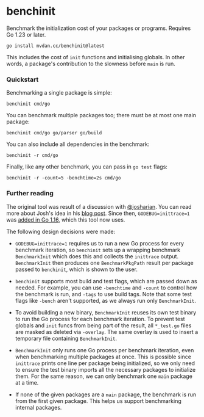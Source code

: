 # benchinit

Benchmark the initialization cost of your packages or programs.
Requires Go 1.23 or later.

	go install mvdan.cc/benchinit@latest

This includes the cost of `init` functions and initialising globals.
In other words, a package's contribution to the slowness before `main` is run.

### Quickstart

Benchmarking a single package is simple:

	benchinit cmd/go

You can benchmark multiple packages too; there must be at most one main package:

	benchinit cmd/go go/parser go/build

You can also include all dependencies in the benchmark:

	benchinit -r cmd/go

Finally, like any other benchmark, you can pass in `go test` flags:

	benchinit -r -count=5 -benchtime=2s cmd/go

### Further reading

The original tool was result of a discussion with [@josharian](https://github.com/josharian).
You can read more about Josh's idea in his [blog post](https://commaok.xyz/post/benchmark-init/).
Since then, `GODEBUG=inittrace=1` was [added in Go 1.16](https://go.dev/doc/go1.16#runtime),
which this tool now uses.

The following design decisions were made:

* `GODEBUG=inittrace=1` requires us to run a new Go process for every benchmark
  iteration, so `benchinit` sets up a wrapping benchmark `BenchmarkInit` which
  does this and collects the `inittrace` output. `BenchmarkInit` then produces
  one `BenchmarkPkgPath` result per package passed to `benchinit`, which is
  shown to the user.

* `benchinit` supports most build and test flags, which are passed down as
  needed. For example, you can use `-benchtime` and `-count` to control how the
  benchmark is run, and `-tags` to use build tags. Note that some test flags
  like `-bench` aren't supported, as we always run only `BenchmarkInit`.

* To avoid building a new binary, `BenchmarkInit` reuses its own test binary to
  run the Go process for each benchmark iteration. To prevent test globals and
  `init` funcs from being part of the result, all `*_test.go` files are masked
  as deleted via `-overlay`. The same overlay is used to insert a temporary file
  containing `BenchmarkInit`.

* `BenchmarkInit` only runs one Go process per benchmark iteration, even when
  benchmarking multiple packages at once. This is possible since `inittrace`
  prints one line per package being initialized, so we only need to ensure
  the test binary imports all the necessary packages to initialize them.
  For the same reason, we can only benchmark one `main` package at a time.

* If none of the given packages are a `main` package, the benchmark is run from
  the first given package. This helps us support benchmarking internal packages.

